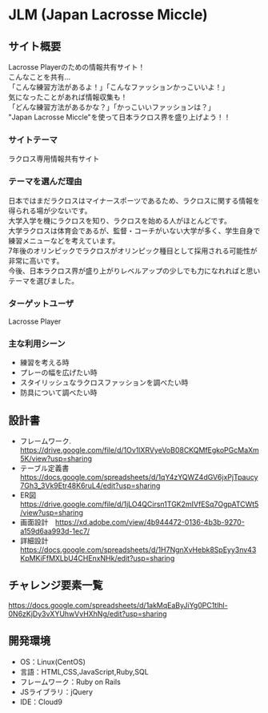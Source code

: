 # JLM (Japan Lacrosse Miccle)

## サイト概要
Lacrosse Playerのための情報共有サイト！<br>
こんなことを共有...<br>
「こんな練習方法があるよ！」「こんなファッションかっこいいよ！」<br>
気になったことがあれば情報収集も！<br>
「どんな練習方法があるかな？」「かっこいいファッションは？」<br>
"Japan Lacrosse Miccle"を使って日本ラクロス界を盛り上げよう！！<br>

### サイトテーマ
ラクロス専用情報共有サイト

### テーマを選んだ理由
日本ではまだラクロスはマイナースポーツであるため、ラクロスに関する情報を得られる場が少ないです。<br>
大学入学を機にラクロスを知り、ラクロスを始める人がほとんどです。<br>
大学ラクロスは体育会であるが、監督・コーチがいない大学が多く、学生自身で練習メニューなどを考えています。<br>
7年後のオリンピックでラクロスがオリンピック種目として採用される可能性が非常に高いです。<br>
今後、日本ラクロス界が盛り上がりレベルアップの少しでも力になれればと思いテーマを選びました。

### ターゲットユーザ
Lacrosse Player

### 主な利用シーン
- 練習を考える時
- プレーの幅を広げたい時
- スタイリッシュなラクロスファッションを調べたい時
- 防具について調べたい時

## 設計書
- フレームワーク. <https://drive.google.com/file/d/1Ov1lXRVyeVoB08CKQMfEgkoPGcMaXm5K/view?usp=sharing>
- テーブル定義書  <https://docs.google.com/spreadsheets/d/1qY4zYQWZ4dGV6jxPjTpaucy7Gh3_3Vk9Etr48K6ruL4/edit?usp=sharing>
- ER図  <https://drive.google.com/file/d/1jLO4QCirsn1TGK2mIVfESq7OgpATCWt5/view?usp=sharing>
- 画面設計　<https://xd.adobe.com/view/4b944472-0136-4b3b-9270-a159d6aa993d-1ec7/>
- 詳細設計  <https://docs.google.com/spreadsheets/d/1H7NgnXvHebk8SpEyy3nv43KpMKiFfMXLbU4CHEnxNHk/edit?usp=sharing>

## チャレンジ要素一覧
<https://docs.google.com/spreadsheets/d/1akMqEaByJiYg0PC1tlhl-0N6zKjDy3vXYUhwVvHXhNg/edit?usp=sharing>

## 開発環境
- OS：Linux(CentOS)
- 言語：HTML,CSS,JavaScript,Ruby,SQL
- フレームワーク：Ruby on Rails
- JSライブラリ：jQuery
- IDE：Cloud9
